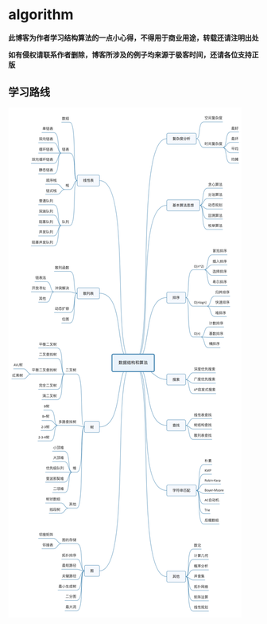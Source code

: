 # algorithm

**此博客为作者学习结构算法的一点小心得，不得用于商业用途，转载还请注明出处**

**如有侵权请联系作者删除，博客所涉及的例子均来源于极客时间，还请各位支持正版**

## 学习路线

![](Mapping.jpg)


